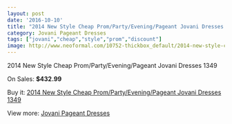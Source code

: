 ```yaml
---
layout: post
date: '2016-10-10'
title: "2014 New Style Cheap Prom/Party/Evening/Pageant Jovani Dresses  1349"
category: Jovani Pageant Dresses
tags: ["jovani","cheap","style","prom","discount"]
image: http://www.neoformal.com/10752-thickbox_default/2014-new-style-cheap-prom-party-evening-pageant-jovani-dresses-1349.jpg
---
```

2014 New Style Cheap Prom/Party/Evening/Pageant Jovani Dresses  1349

On Sales: **$432.99**
<a href="https://www.neoformal.com/en/jovani-pageant-dresses-2014/3791-2014-new-style-cheap-prom-party-evening-pageant-jovani-dresses-1349.html"><amp-img layout="responsive" width="600" height="600" src="//www.neoformal.com/10752-thickbox_default/2014-new-style-cheap-prom-party-evening-pageant-jovani-dresses-1349.jpg" alt="2014 New Style Cheap Prom/Party/Evening/Pageant Jovani Dresses  1349 0" /></a>
<a href="https://www.neoformal.com/en/jovani-pageant-dresses-2014/3791-2014-new-style-cheap-prom-party-evening-pageant-jovani-dresses-1349.html"><amp-img layout="responsive" width="600" height="600" src="//www.neoformal.com/10753-thickbox_default/2014-new-style-cheap-prom-party-evening-pageant-jovani-dresses-1349.jpg" alt="2014 New Style Cheap Prom/Party/Evening/Pageant Jovani Dresses  1349 1" /></a>
<a href="https://www.neoformal.com/en/jovani-pageant-dresses-2014/3791-2014-new-style-cheap-prom-party-evening-pageant-jovani-dresses-1349.html"><amp-img layout="responsive" width="600" height="600" src="//www.neoformal.com/10754-thickbox_default/2014-new-style-cheap-prom-party-evening-pageant-jovani-dresses-1349.jpg" alt="2014 New Style Cheap Prom/Party/Evening/Pageant Jovani Dresses  1349 2" /></a>

Buy it: [2014 New Style Cheap Prom/Party/Evening/Pageant Jovani Dresses  1349](https://www.neoformal.com/en/jovani-pageant-dresses-2014/3791-2014-new-style-cheap-prom-party-evening-pageant-jovani-dresses-1349.html "2014 New Style Cheap Prom/Party/Evening/Pageant Jovani Dresses  1349")

View more: [Jovani Pageant Dresses](https://www.neoformal.com/en/51-jovani-pageant-dresses-2014 "Jovani Pageant Dresses")